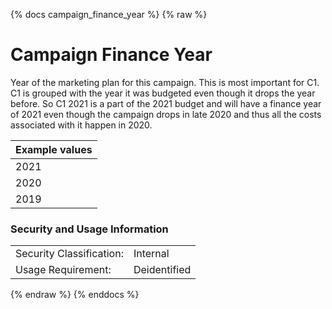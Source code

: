 {% docs campaign_finance_year %}
{% raw %}

<a name="campaign_finance_year"></a>
# Campaign Finance Year

Year of the marketing plan for this campaign. This is most important for C1. C1 is grouped with
the year it was budgeted even though it drops the year before. So C1 2021 is a part of the 2021
budget and will have a finance year of 2021 even though the campaign drops in late 2020 and thus
all the costs associated with it happen in 2020.

| Example values    |
|-------------------|
| 2021   |
| 2020   |
| 2019   |

### Security and Usage Information
|     |     |
| --- | --- |
| Security Classification: | Internal |
| Usage Requirement:       | Deidentified |

{% endraw %}
{% enddocs %}